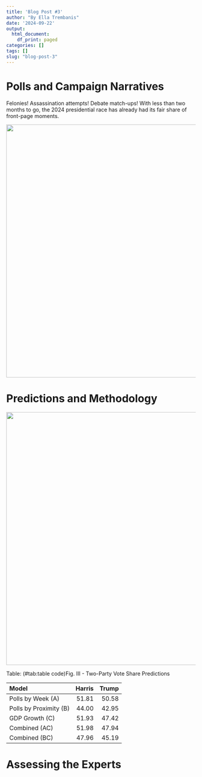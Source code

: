 ```yaml
---
title: 'Blog Post #3'
author: "By Ella Trembanis"
date: '2024-09-22'
output:
  html_document:
    df_print: paged
categories: []
tags: []
slug: "blog-post-3"
---
```


# Polls and Campaign Narratives

Felonies! Assassination attempts! Debate match-ups! With less than two months to go, the 2024 presidential race has already had its fair share of front-page moments.










<img src="{{< blogdown/postref >}}index_files/figure-html/fig 1 print-1.png" width="672" />

# Predictions and Methodology



<img src="{{< blogdown/postref >}}index_files/figure-html/fig 2 print-1.png" width="672" />




Table: (\#tab:table code)Fig. III - Two-Party Vote Share Predictions

|Model                  | Harris| Trump|
|:----------------------|------:|-----:|
|Polls by Week (A)      |  51.81| 50.58|
|Polls by Proximity (B) |  44.00| 42.95|
|GDP Growth (C)         |  51.93| 47.42|
|Combined (AC)          |  51.98| 47.94|
|Combined (BC)          |  47.96| 45.19|

# Assessing the Experts

